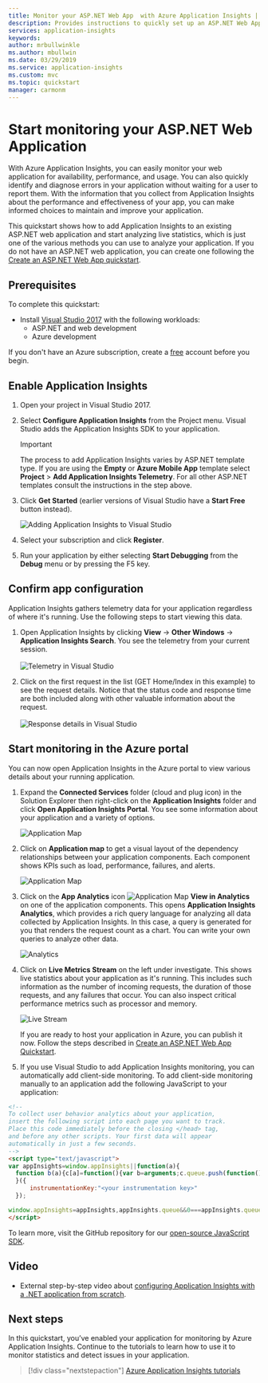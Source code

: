 ```yaml
---
title: Monitor your ASP.NET Web App  with Azure Application Insights | Microsoft Docs
description: Provides instructions to quickly set up an ASP.NET Web App for monitoring with Application Insights
services: application-insights
keywords:
author: mrbullwinkle
ms.author: mbullwin
ms.date: 03/29/2019
ms.service: application-insights
ms.custom: mvc
ms.topic: quickstart
manager: carmonm
---
```


# Start monitoring your ASP.NET Web Application

With Azure Application Insights, you can easily monitor your web application for availability,
performance, and usage.  You can also quickly identify and diagnose errors in your application without waiting for a user to report them.  With the information that you collect from Application Insights about the performance and effectiveness of your
app, you can make informed choices to maintain and improve your application.

This quickstart shows how to add Application Insights to an existing ASP.NET web application and start
analyzing live statistics, which is just one of the various methods you can use to analyze your application. If you do not have an ASP.NET web application, you can create one following the
[Create an ASP.NET Web App quickstart](../../app-service/app-service-web-get-started-dotnet-framework.md).

## Prerequisites
To complete this quickstart:

- Install [Visual Studio 2017](https://www.visualstudio.com/downloads/) with the following workloads:
	- ASP.NET and web development
	- Azure development


If you don't have an Azure subscription, create a [free](https://azure.microsoft.com/free/) account before you begin.

## Enable Application Insights

1. Open your project in Visual Studio 2017.
2. Select **Configure Application Insights** from the Project menu. Visual Studio adds the Application Insights SDK to your application.

    > [!IMPORTANT]
    > The process to add Application Insights varies by ASP.NET template type. If you are using the **Empty** or **Azure Mobile App** template select **Project** > **Add Application Insights Telemetry**. For all other ASP.NET templates consult the instructions in the step above. 

3. Click **Get Started** (earlier versions of Visual Studio have a **Start Free** button instead).

    ![Adding Application Insights to Visual Studio](./media/quick-monitor-portal/add-application-insights-b.png)

4. Select your subscription and click **Register**.

5. Run your application by either selecting **Start Debugging** from the **Debug** menu or by pressing the
  F5 key.

## Confirm app configuration

Application Insights gathers telemetry data for your application regardless of where it's running. Use the following steps to start viewing this data.

1. Open Application Insights by clicking **View** -> **Other Windows** -> **Application Insights Search**.  You see the telemetry from your current session.<BR><br>![Telemetry in Visual Studio](./media/quick-monitor-portal/telemetry-in-vs.png)

2. Click on the first request in the list (GET Home/Index in this example) to see the request details. Notice that the status code and response time are both included along with other valuable information about the request.<br><br>![Response details in Visual Studio](media/quick-monitor-portal/request-details.png)

## Start monitoring in the Azure portal

You can now open Application Insights in the Azure portal to view various details about your running application.

1. Expand the **Connected Services** folder (cloud and plug icon) in the Solution Explorer then right-click on the **Application Insights** folder and click **Open Application Insights Portal**.  You see some information about your application and a variety of options.

	![Application Map](media/quick-monitor-portal/4overview.png)

2. Click on **Application map** to get a visual layout of the dependency relationships between your application components.  Each component shows KPIs such as load, performance, failures, and alerts.

	![Application Map](media/quick-monitor-portal/5appmap.png)

3. Click on the **App Analytics** icon ![Application Map](media/quick-monitor-portal/app-analytics-icon.png) **View in Analytics** on one of the application components. This opens **Application Insights Analytics**, which provides a rich query language for analyzing all data collected by Application Insights.  In this case, a query is generated for you that renders the request count as a chart. You can write your own queries to analyze other data.

	![Analytics](media/quick-monitor-portal/6viewanalytics.png)

4. Click on **Live Metrics Stream** on the left under investigate. This shows live statistics about your application as it's running. This includes such information as the number of incoming requests, the duration of those requests, and any failures that occur. You can also inspect critical performance metrics such as processor and memory.

	![Live Stream](media/quick-monitor-portal/7livemetrics.png)

    If you are ready to host your application in Azure, you can publish it now. Follow the steps described
    in [Create an ASP.NET Web App Quickstart](../../app-service/app-service-web-get-started-dotnet.md#update-the-app-and-redeploy).

5. If you use Visual Studio to add Application Insights monitoring, you can automatically add client-side monitoring. To add client-side monitoring manually to an application add the following JavaScript to your application:

```html
<!-- 
To collect user behavior analytics about your application, 
insert the following script into each page you want to track.
Place this code immediately before the closing </head> tag,
and before any other scripts. Your first data will appear 
automatically in just a few seconds.
-->
<script type="text/javascript">
var appInsights=window.appInsights||function(a){
  function b(a){c[a]=function(){var b=arguments;c.queue.push(function(){c[a].apply(c,b)})}}var c={config:a},d=document,e=window;setTimeout(function(){var b=d.createElement("script");b.src=a.url||"https://az416426.vo.msecnd.net/scripts/a/ai.0.js",d.getElementsByTagName("script")[0].parentNode.appendChild(b)});try{c.cookie=d.cookie}catch(a){}c.queue=[];for(var f=["Event","Exception","Metric","PageView","Trace","Dependency"];f.length;)b("track"+f.pop());if(b("setAuthenticatedUserContext"),b("clearAuthenticatedUserContext"),b("startTrackEvent"),b("stopTrackEvent"),b("startTrackPage"),b("stopTrackPage"),b("flush"),!a.disableExceptionTracking){f="onerror",b("_"+f);var g=e[f];e[f]=function(a,b,d,e,h){var i=g&&g(a,b,d,e,h);return!0!==i&&c["_"+f](a,b,d,e,h),i}}return c
  }({
      instrumentationKey:"<your instrumentation key>"
  });

window.appInsights=appInsights,appInsights.queue&&0===appInsights.queue.length&&appInsights.trackPageView();
</script>
```

To learn more, visit the GitHub repository for our [open-source JavaScript SDK](https://github.com/Microsoft/ApplicationInsights-JS).

## Video

* External step-by-step video about [configuring Application Insights with a .NET application from scratch](https://www.youtube.com/watch?v=blnGAVgMAfA).

## Next steps
In this quickstart, you’ve enabled your application for monitoring by Azure Application Insights.  Continue to the tutorials to learn how to use it to monitor statistics and detect issues in your application.

> [!div class="nextstepaction"]
> [Azure Application Insights tutorials](tutorial-runtime-exceptions.md)

